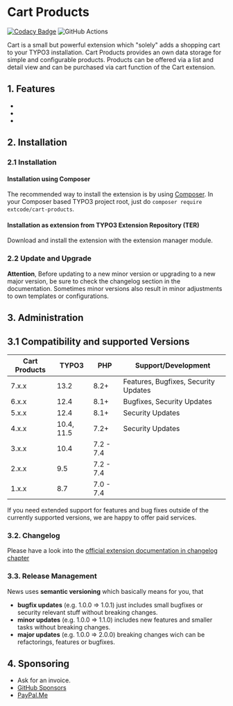 # Cart Products

[![Codacy Badge](https://api.codacy.com/project/badge/Grade/39ffda87c75d419ea82d1d8d132a3cf5)](https://www.codacy.com/manual/extcode/cart_products?utm_source=github.com&amp;utm_medium=referral&amp;utm_content=extcode/cart_products&amp;utm_campaign=Badge_Grade)
![GitHub Actions](https://github.com/extcode/cart_products/actions/workflows/ci.yaml/badge.svg?branch=6.x-dev)

Cart is a small but powerful extension which "solely" adds a shopping cart to your TYPO3 installation.
Cart Products provides an own data storage for simple and configurable products. Products can be offered via a list and detail view and can be purchased via cart function of the Cart extension.

## 1. Features

-
-
-

## 2. Installation

### 2.1 Installation

#### Installation using Composer

The recommended way to install the extension is by using [Composer][2]. In your Composer based TYPO3 project root, just do `composer require extcode/cart-products`.

#### Installation as extension from TYPO3 Extension Repository (TER)

Download and install the extension with the extension manager module.

### 2.2 Update and Upgrade

**Attention**, Before updating to a new minor version or upgrading to a new major version, be sure to check the
changelog section in the documentation.
Sometimes minor versions also result in minor adjustments to own templates or configurations.

## 3. Administration

## 3.1 Compatibility and supported Versions

| Cart Products | TYPO3      | PHP       | Support/Development                  |
|---------------|------------|-----------|--------------------------------------|
| 7.x.x         | 13.2       | 8.2+      | Features, Bugfixes, Security Updates |
| 6.x.x         | 12.4       | 8.1+      | Bugfixes, Security Updates           |
| 5.x.x         | 12.4       | 8.1+      | Security Updates                     |
| 4.x.x         | 10.4, 11.5 | 7.2+      | Security Updates                     |
| 3.x.x         | 10.4       | 7.2 - 7.4 |                                      |
| 2.x.x         | 9.5        | 7.2 - 7.4 |                                      |
| 1.x.x         | 8.7        | 7.0 - 7.4 |                                      |

If you need extended support for features and bug fixes outside of the currently supported versions,
we are happy to offer paid services.

### 3.2. Changelog

Please have a look into the [official extension documentation in changelog chapter](https://docs.typo3.org/p/extcode/cart-products/main/en-us/Changelog/Index.html)

### 3.3. Release Management

News uses **semantic versioning** which basically means for you, that
- **bugfix updates** (e.g. 1.0.0 => 1.0.1) just includes small bugfixes or security relevant stuff without breaking changes.
- **minor updates** (e.g. 1.0.0 => 1.1.0) includes new features and smaller tasks without breaking changes.
- **major updates** (e.g. 1.0.0 => 2.0.0) breaking changes wich can be refactorings, features or bugfixes.

## 4. Sponsoring

* Ask for an invoice.
* [GitHub Sponsors](https://github.com/sponsors/extcode)
* [PayPal.Me](https://paypal.me/extcart)

[1]: https://docs.typo3.org/typo3cms/extensions/cart_products/
[2]: https://getcomposer.org/

